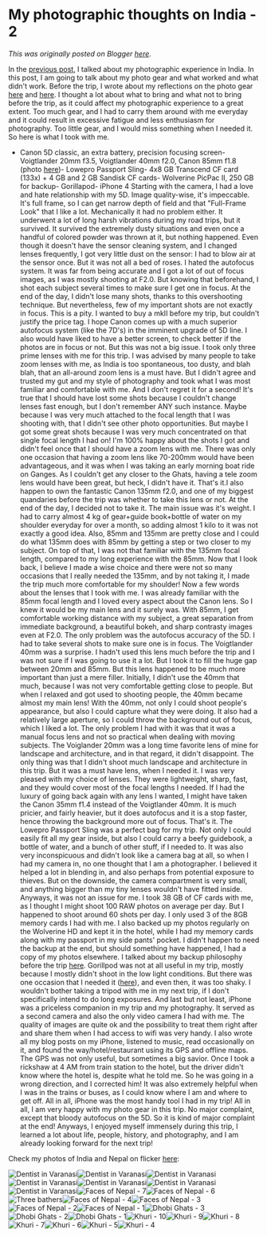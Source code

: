 # My photographic thoughts on India - 2

*This was originally posted on Blogger [here](https://photopensieve.blogspot.com/2011/11/my-photographic-thoughts-on-india-2.html)*.

In the [previous post](http://photopensieve.blogspot.com/2011/11/my-photography-thoughts-on-india-1.html), I talked about my photographic experience in India. In this post, I am going to talk about my photo gear and what worked and what didn't work.
Before the trip, I wrote about my reflections on the photo gear [here](http://photopensieve.blogspot.com/2011/11/my-photography-thoughts-on-india-1.html) and [here](http://photopensieve.blogspot.com/2011/08/my-travel-photo-gear-2.html). I thought a lot about what to bring and what not to bring before the trip, as it could affect my photographic experience to a great extent. Too much gear, and I had to carry them around with me everyday and it could result in excessive fatigue and less enthusiasm for photography. Too little gear, and I would miss something when I needed it. So here is what I took with me.
- Canon 5D classic, an extra battery, precision focusing screen- Voigtlander 20mm f3.5, Voigtlander 40mm f2.0, Canon 85mm f1.8 (photo [here](http://www.flickr.com/photos/8413680@N08/5533063386/))- Lowepro Passport Sling- 4x8 GB Transcend CF card (133x) + 4 GB and 2 GB Sandisk CF cards- Wolverine PicPac II, 250 GB for backup- Gorillapod- iPhone 4
Starting with the camera, I had a love and hate relationship with my 5D. Image quality-wise, it's impeccable. It's full frame, so I can get narrow depth of field and that "Full-Frame Look" that I like a lot. Mechanically it had no problem either. It underwent a lot of long harsh vibrations during my road trips, but it survived. It survived the extremely dusty situations and even once a handful of colored powder was thrown at it, but nothing happened. Even though it doesn't have the sensor cleaning system, and I changed lenses frequently, I got very little dust on the sensor: I had to blow air at the sensor once. But it was not all a bed of roses. I hated the autofocus system. It was far from being accurate and I got a lot of out of focus images, as I was mostly shooting at F2.0. But knowing that beforehand, I shot each subject several times to make sure I get one in focus. At the end of the day, I didn't lose many shots, thanks to this overshooting technique. But nevertheless, few of my important shots are not exactly in focus. This is a pity. I wanted to buy a mkII before my trip, but couldn't justify the price tag. I hope Canon comes up with a much superior autofocus system (like the 7D's) in the imminent upgrade of 5D line. I also would have liked to have a better screen, to check better if the photos are in focus or not. But this was not a big issue.
I took only three prime lenses with me for this trip. I was advised by many people to take zoom lenses with me, as India is too spontaneous, too dusty, and blah blah, that an all-around zoom lens is a must have. But I didn't agree and trusted my gut and my style of photography and took what I was most familiar and comfortable with me. And I don't regret it for a second! It's true that I should have lost some shots because I couldn't change lenses fast enough, but I don't remember ANY such instance. Maybe because I was very much attached to the focal length that I was shooting with, that I didn't see other photo opportunities. But maybe I got some great shots because I was very much concentrated on that single focal length I had on! I'm 100% happy about the shots I got and didn't feel once that I should have a zoom lens with me. There was only one occasion that having a zoom lens like 70-200mm would have been advantageous, and it was when I was taking an early morning boat ride on Ganges. As I couldn't get any closer to the Ghats, having a tele zoom lens would have been great, but heck, I didn't have it. That's it.I also happen to own the fantastic Canon 135mm f2.0, and one of my biggest quandaries before the trip was whether to take this lens or not. At the end of the day, I decided not to take it. The main issue was it's weight. I had to carry almost 4 kg of gear+guide book+bottle of water on my shoulder everyday for over a month, so adding almost 1 kilo to it was not exactly a good idea. Also, 85mm and 135mm are pretty close and I could do what 135mm does with 85mm by getting a step or two closer to my subject. On top of that, I was not that familiar with the 135mm focal length, compared to my long experience with the 85mm. Now that I look back, I believe I made a wise choice and there were not so many occasions that I really needed the 135mm, and by not taking it, I made the trip much more comfortable for my shoulder!
Now a few words about the lenses that I took with me. I was already familiar with the 85mm focal length and I loved every aspect about the Canon lens. So I knew it would be my main lens and it surely was. With 85mm, I get comfortable working distance with my subject, a great separation from immediate background, a beautiful bokeh, and sharp contrasty images even at F2.0. The only problem was the autofocus accuracy of the 5D. I had to take several shots to make sure one is in focus. The Voigtlander 40mm was a surprise. I hadn't used this lens much before the trip and I was not sure if I was going to use it a lot. But I took it to fill the huge gap between 20mm and 85mm. But this lens happened to be much more important than just a mere filler. Initially, I didn't use the 40mm that much, because I was not very comfortable getting close to people. But when I relaxed and got used to shooting people, the 40mm became almost my main lens! With the 40mm, not only I could shoot people's appearance, but also I could capture what they were doing. It also had a relatively large aperture, so I could throw the background out of focus, which I liked a lot. The only problem I had with it was that it was a manual focus lens and not so practical when dealing with moving subjects. The Voiglander 20mm was a long time favorite lens of mine for landscape and architecture, and in that regard, it didn't disappoint. The only thing was that I didn't shoot much landscape and architecture in this trip. But it was a must have lens, when I needed it.
I was very pleased with my choice of lenses. They were lightweight, sharp, fast, and they would cover most of the focal lengths I needed. If I had the luxury of going back again with any lens I wanted, I might have taken the Canon 35mm f1.4 instead of the Voigtlander 40mm. It is much pricier, and fairly heavier, but it does autofocus and it is a stop faster, hence throwing the background more out of focus. That's it.
The Lowepro Passport Sling was a perfect bag for my trip. Not only I could easily fit all my gear inside, but also I could carry a beefy guidebook, a bottle of water, and a bunch of other stuff, if I needed to. It was also very inconspicuous and didn't look like a camera bag at all, so when I had my camera in, no one thought that I am a photographer. I believed it helped a lot in blending in, and also perhaps from potential exposure to thieves. But on the downside, the camera compartment is very small, and anything bigger than my tiny lenses wouldn't have fitted inside. Anyways, it was not an issue for me.
I took 38 GB of CF cards with me, as I thought I might shoot 100 RAW photos on average per day. But I happened to shoot around 60 shots per day. I only used 3 of the 8GB memory cards I had with me. I also backed up my photos regularly on the Wolverine HD and kept it in the hotel, while I had my memory cards along with my passport in my side pants' pocket. I didn't happen to need the backup at the end, but should something have happened, I had a copy of my photos elsewhere. I talked about my backup philosophy before the trip [here](http://photopensieve.blogspot.com/2011/08/my-travel-photo-gear-2.html).
Gorillpod was not at all useful in my trip, mostly because I mostly didn't shoot in the low light conditions. But there was one occasion that I needed it ([here](http://www.flickr.com/photos/8413680@N08/6304293426/in/set-72157628031745002)), and even then, it was too shaky. I wouldn't bother taking a tripod with me in my next trip, if I don't specifically intend to do long exposures.
And last but not least, iPhone was a priceless companion in my trip and my photography. It served as a second camera and also the only video camera I had with me. The quality of images are quite ok and the possibility to treat them right after and share them when I had access to wifi was very handy. I also wrote all my blog posts on my iPhone, listened to music, read occasionally on it, and found the way/hotel/restaurant using its GPS and offline maps. The GPS was not only useful, but sometimes a big savior. Once I took a rickshaw at 4 AM from train station to the hotel, but the driver didn't know where the hotel is, despite what he told me. So he was going in a wrong direction, and I corrected him! It was also extremely helpful when I was in the trains or buses, as I could know where I am and where to get off. All in all, iPhone was the most handy tool I had in my trip!
All in all, I am very happy with my photo gear in this trip. No major complaint, except that bloody autofocus on the 5D. So it is kind of major complaint at the end! Anyways, I enjoyed myself immensely during this trip, I learned a lot about life, people, history, and photography, and I am already looking forward for the next trip!

Check my photos of India and Nepal on flicker [here](http://www.flickr.com/photos/8413680@N08/):

![Dentist in Varanasi](http://farm7.static.flickr.com/6120/6340131668_6897f15067_s.jpg)![Dentist in Varanasi](http://farm7.static.flickr.com/6098/6339382895_79d8f013ef_s.jpg)![Dentist in Varanasi](http://farm7.static.flickr.com/6103/6340131306_7aa3661f43_s.jpg)![Dentist in Varanasi](http://farm7.static.flickr.com/6044/6339382621_ac25a2ecb9_s.jpg)![Dentist in Varanasi](http://farm7.static.flickr.com/6237/6339382475_6a7d39989d_s.jpg)![Dentist in Varanasi](http://farm7.static.flickr.com/6216/6340130824_e39bc6920a_s.jpg)![Dentist in Varanasi](http://farm7.static.flickr.com/6218/6339382077_0fdcd79666_s.jpg)![Faces of Nepal - 7](http://farm7.static.flickr.com/6231/6337939406_09745fb097_s.jpg)![Faces of Nepal - 6](http://farm7.static.flickr.com/6038/6337186307_6b22f52393_s.jpg)![Three bathers](http://farm7.static.flickr.com/6109/6333794591_8281973857_s.jpg)![Faces of Nepal - 4](http://farm7.static.flickr.com/6239/6333566551_7cf7228b43_s.jpg)![Faces of Nepal - 3](http://farm7.static.flickr.com/6107/6331743010_fc1a8a545d_s.jpg)![Faces of Nepal - 2](http://farm7.static.flickr.com/6238/6330973949_050b42e05e_s.jpg)![Faces of Nepal - 1](http://farm7.static.flickr.com/6214/6328967183_23f252aa7d_s.jpg)![Dhobi Ghats - 3](http://farm7.static.flickr.com/6114/6326732579_6189bd1902_s.jpg)![Dhobi Ghats - 2](http://farm7.static.flickr.com/6236/6327482316_115f202c00_s.jpg)![Dhobi Ghats - 1](http://farm7.static.flickr.com/6045/6327482074_7c639992cf_s.jpg)![Khuri - 10](http://farm7.static.flickr.com/6095/6323543325_fbf2e36039_s.jpg)![Khuri - 9](http://farm7.static.flickr.com/6227/6324071296_3149cd4a86_s.jpg)![Khuri - 8](http://farm7.static.flickr.com/6049/6323542305_f85f6cbde4_s.jpg)![Khuri - 7](http://farm7.static.flickr.com/6117/6324070308_a6df374034_s.jpg)![Khuri - 6](http://farm7.static.flickr.com/6103/6324069390_2370ec3d12_s.jpg)![Khuri - 5](http://farm7.static.flickr.com/6048/6324068960_15ac2cefa0_s.jpg)![Khuri - 4](http://farm7.static.flickr.com/6232/6324068650_a93f901886_s.jpg)